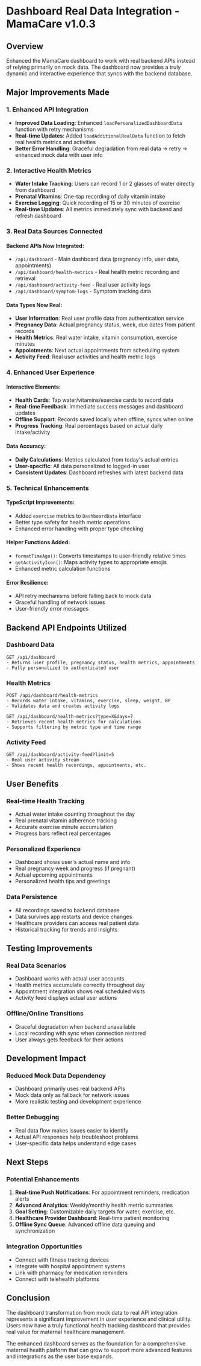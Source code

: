 # Dashboard Real Data Integration - MamaCare v1.0.3

## Overview
Enhanced the MamaCare dashboard to work with real backend APIs instead of relying primarily on mock data. The dashboard now provides a truly dynamic and interactive experience that syncs with the backend database.

## Major Improvements Made

### 1. Enhanced API Integration
- **Improved Data Loading**: Enhanced `loadPersonalizedDashboardData` function with retry mechanisms
- **Real-time Updates**: Added `loadAdditionalRealData` function to fetch real health metrics and activities
- **Better Error Handling**: Graceful degradation from real data → retry → enhanced mock data with user info

### 2. Interactive Health Metrics
- **Water Intake Tracking**: Users can record 1 or 2 glasses of water directly from dashboard
- **Prenatal Vitamins**: One-tap recording of daily vitamin intake
- **Exercise Logging**: Quick recording of 15 or 30 minutes of exercise
- **Real-time Updates**: All metrics immediately sync with backend and refresh dashboard

### 3. Real Data Sources Connected

#### Backend APIs Now Integrated:
- `/api/dashboard` - Main dashboard data (pregnancy info, user data, appointments)
- `/api/dashboard/health-metrics` - Real health metric recording and retrieval
- `/api/dashboard/activity-feed` - Real user activity logs
- `/api/dashboard/symptom-logs` - Symptom tracking data

#### Data Types Now Real:
- **User Information**: Real user profile data from authentication service
- **Pregnancy Data**: Actual pregnancy status, week, due dates from patient records
- **Health Metrics**: Real water intake, vitamin consumption, exercise minutes
- **Appointments**: Next actual appointments from scheduling system
- **Activity Feed**: Real user activities and health metric logs

### 4. Enhanced User Experience

#### Interactive Elements:
- **Health Cards**: Tap water/vitamins/exercise cards to record data
- **Real-time Feedback**: Immediate success messages and dashboard updates
- **Offline Support**: Records saved locally when offline, syncs when online
- **Progress Tracking**: Real percentages based on actual daily intake/activity

#### Data Accuracy:
- **Daily Calculations**: Metrics calculated from today's actual entries
- **User-specific**: All data personalized to logged-in user
- **Consistent Updates**: Dashboard refreshes with latest backend data

### 5. Technical Enhancements

#### TypeScript Improvements:
- Added `exercise` metrics to `DashboardData` interface
- Better type safety for health metric operations
- Enhanced error handling with proper type checking

#### Helper Functions Added:
- `formatTimeAgo()`: Converts timestamps to user-friendly relative times
- `getActivityIcon()`: Maps activity types to appropriate emojis
- Enhanced metric calculation functions

#### Error Resilience:
- API retry mechanisms before falling back to mock data
- Graceful handling of network issues
- User-friendly error messages

## Backend API Endpoints Utilized

### Dashboard Data
```
GET /api/dashboard
- Returns user profile, pregnancy status, health metrics, appointments
- Fully personalized to authenticated user
```

### Health Metrics
```
POST /api/dashboard/health-metrics
- Records water intake, vitamins, exercise, sleep, weight, BP
- Validates data and creates activity logs

GET /api/dashboard/health-metrics?type=X&days=7
- Retrieves recent health metrics for calculations
- Supports filtering by metric type and time range
```

### Activity Feed
```
GET /api/dashboard/activity-feed?limit=5
- Real user activity stream
- Shows recent health recordings, appointments, etc.
```

## User Benefits

### Real-time Health Tracking
- Actual water intake counting throughout the day
- Real prenatal vitamin adherence tracking
- Accurate exercise minute accumulation
- Progress bars reflect real percentages

### Personalized Experience
- Dashboard shows user's actual name and info
- Real pregnancy week and progress (if pregnant)
- Actual upcoming appointments
- Personalized health tips and greetings

### Data Persistence
- All recordings saved to backend database
- Data survives app restarts and device changes
- Healthcare providers can access real patient data
- Historical tracking for trends and insights

## Testing Improvements

### Real Data Scenarios
- Dashboard works with actual user accounts
- Health metrics accumulate correctly throughout day
- Appointment integration shows real scheduled visits
- Activity feed displays actual user actions

### Offline/Online Transitions
- Graceful degradation when backend unavailable
- Local recording with sync when connection restored
- User always gets feedback for their actions

## Development Impact

### Reduced Mock Data Dependency
- Dashboard primarily uses real backend APIs
- Mock data only as fallback for network issues
- More realistic testing and development experience

### Better Debugging
- Real data flow makes issues easier to identify
- Actual API responses help troubleshoot problems
- User-specific data helps understand edge cases

## Next Steps

### Potential Enhancements
1. **Real-time Push Notifications**: For appointment reminders, medication alerts
2. **Advanced Analytics**: Weekly/monthly health metric summaries
3. **Goal Setting**: Customizable daily targets for water, exercise, etc.
4. **Healthcare Provider Dashboard**: Real-time patient monitoring
5. **Offline Sync Queue**: Advanced offline data queuing and synchronization

### Integration Opportunities
- Connect with fitness tracking devices
- Integrate with hospital appointment systems
- Link with pharmacy for medication reminders
- Connect with telehealth platforms

## Conclusion

The dashboard transformation from mock data to real API integration represents a significant improvement in user experience and clinical utility. Users now have a truly functional health tracking dashboard that provides real value for maternal healthcare management.

The enhanced dashboard serves as the foundation for a comprehensive maternal health platform that can grow to support more advanced features and integrations as the user base expands.
